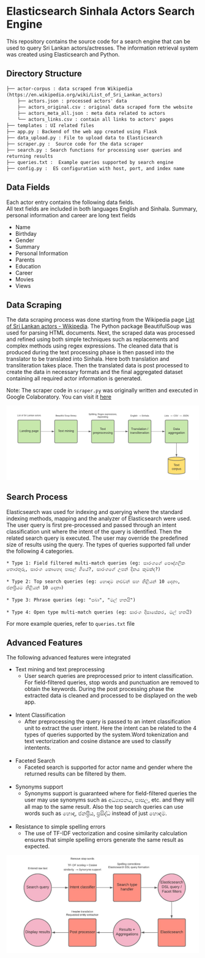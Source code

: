 # Elasticsearch Sinhala Actors Search Engine

This repository contains the source code for a search engine that can be used to query Sri Lankan actors/actresses. The information retrieval system was created using Elasticsearch and Python.

## Directory Structure

```
├── actor-corpus : data scraped from Wikipedia (https://en.wikipedia.org/wiki/List_of_Sri_Lankan_actors)                    
    ├── actors.json : processed actors' data 
    ├── actors_original.csv : original data scraped form the website
    ├── actors_meta_all.json : meta data related to actors
    └── actors_links.csv : contain all links to actors' pages
├── templates : UI related files  
├── app.py : Backend of the web app created using Flask 
├── data_upload.py : File to upload data to Elasticsearch
├── scraper.py :  Source code for the data scraper  
├── search.py : Search functions for processing user queries and returning results
├── queries.txt :  Example queries supported by search engine  
├── config.py :  ES configuration with host, port, and index name        
```

## Data Fields

Each actor entry contains the following data fields. <br /> All text fields are included in both languages English and Sinhala. Summary, personal information and career are long text fields

* Name
* Birthday
* Gender
* Summary
* Personal Information
* Parents
* Education
* Career
* Movies
* Views

## Data Scraping

The data scraping process was done starting from the Wikipedia page [List of Sri Lankan actors - Wikipedia](https://en.wikipedia.org/wiki/List_of_Sri_Lankan_actors).
The Python package BeautifulSoup was used for parsing HTML documents. Next, the scraped data was processed and refined using both simple techniques such as replacements and complex methods using regex expressions. The cleaned data that is produced during the text processing phase is then passed into the translator to be translated into Sinhala. Here both translation and transliteration takes place. Then the translated data is post processed to create the data in necessary formats and the final aggregated dataset containing all required actor information is generated.

Note: The scraper code in ```scraper.py``` was originally written and executed in Google Colaboratory. You can visit it [here](https://colab.research.google.com/drive/1EQsLLQgj6U7eADus8jw39x4NE2BcIjce?usp=sharing) 

![](images/Scraping.png)

## Search Process

Elasticsearch was used for indexing and querying where the standard indexing methods, mapping and the analyzer of Elasticsearch were used. The user query is first pre-processed and passed through an intent classification unit where the intent of the query is identified. Then the related search query is executed. The user may override the predefined size of results using the query. The types of queries supported fall under the following 4 categories.

```
* Type 1: Field filtered multi-match queries (eg: සාරංගගේ පෞද්ගලික තොරතුරු, සාරංග කොහෙද පාසල් ගියේ?, සාරංගගේ උපන් දිනය කුමක්ද?)

* Type 2: Top search queries (eg: හොඳම නළුවන් සහ නිළියන් 10 දෙනා, ජනප්‍රියම නිළියන් 10 දෙනා)

* Type 3: Phrase queries (eg: "පබා", "මල් හතයි")

* Type 4: Open type multi-match queries (eg: සාරංග දිසාසේකර, මල් හතයි)
```

For more example queries, refer to ```queries.txt``` file

## Advanced Features

The following advanced features were integrated

* Text mining and text preprocessing 
  * User search queries are preprocessed prior to intent classification. For field-filtered queries, stop words and punctuation are removed to obtain the keywords. During the post processing phase the extracted data is cleaned and processed to be displayed on the web app.<br /> 
  <br /> 
* Intent Classification 
  * After preprocessing the query is passed to an intent classification unit to extract the user intent. Here the intent can be related to the 4 types of queries supported by the system.Word tokenization and text vectorization and cosine distance are used to classify intentents.<br /> 
  <br /> 
* Faceted Search
  * Faceted search is supported for actor name and gender where the returned results can be filtered by them.<br />
  <br /> 
* Synonyms support
  * Synonyms support is guaranteed where for field-filtered queries the user may use synonyms such as අධ්‍යාපනය, පාසල, etc. and they will all map to the same result. Also the top search queries can use words such as හොඳ, ජනප්‍රිය, ප්‍රසිද්ධ instead of just හොඳම.<br /> 
  <br /> 
* Resistance to simple spelling errors
  * The use of TF-IDF vectorization and cosine similarity calculation ensures that simple spelling errors generate the same result as expected.

![](images/Searching.jpg)